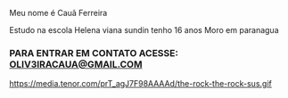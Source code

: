 Meu nome é Cauã Ferreira

Estudo na escola Helena viana sundin
tenho 16 anos
Moro em paranagua

### PARA ENTRAR EM CONTATO ACESSE: OLIV3IRACAUA@GMAIL.COM
https://media.tenor.com/prT_agJ7F98AAAAd/the-rock-the-rock-sus.gif
